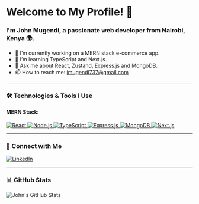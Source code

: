 # Welcome to My Profile! 👋

### I'm John Mugendi, a passionate web developer from Nairobi, Kenya 🌍.

- 🔭 I’m currently working on a MERN stack e-commerce app.
- 🌱 I’m learning TypeScript and Next.js.
- 💬 Ask me about React, Zustand, Express.js and MongoDB.
- 📫 How to reach me: [jmugendi737@gmail.com](mailto:jmugendi737@gmail.com)

---

### 🛠️ Technologies & Tools I Use

#### MERN Stack:

<p align="left">
  <a href="https://reactjs.org/" target="_blank">
    <img src="https://img.shields.io/badge/React-61DAFB?logo=react&logoColor=white&style=for-the-badge" alt="React" />
  </a>
  <a href="https://nodejs.org/" target="_blank">
    <img src="https://img.shields.io/badge/Node.js-339933?logo=node.js&logoColor=white&style=for-the-badge" alt="Node.js" />
  </a>
  <a href="https://www.typescriptlang.org/" target="_blank">
    <img src="https://img.shields.io/badge/TypeScript-3178C6?logo=typescript&logoColor=white&style=for-the-badge" alt="TypeScript" />
  </a>
  <a href="https://expressjs.com/" target="_blank">
    <img src="https://img.shields.io/badge/Express.js-000000?logo=express&logoColor=white&style=for-the-badge" alt="Express.js" />
  </a>
  <a href="https://www.mongodb.com/" target="_blank">
    <img src="https://img.shields.io/badge/MongoDB-47A248?logo=mongodb&logoColor=white&style=for-the-badge" alt="MongoDB" />
  </a>
  <a href="https://nextjs.org/" target="_blank">
    <img src="https://img.shields.io/badge/Next.js-000000?logo=next.js&logoColor=white&style=for-the-badge" alt="Next.js" />
  </a>
</p>

---

### 📇 Connect with Me

<p align="left">
  <a href="https://www.linkedin.com/in/john-mugendi/" target="_blank">
    <img src="https://img.shields.io/badge/LinkedIn-0A66C2?logo=linkedin&logoColor=white&style=for-the-badge" alt="LinkedIn" />
  </a>
</p>

---

### 📊 GitHub Stats

<p align="left">
  <img src="https://github-readme-stats.vercel.app/api?username=CGAJAY&show_icons=true&theme=radical" alt="John's GitHub Stats" />
</p>
